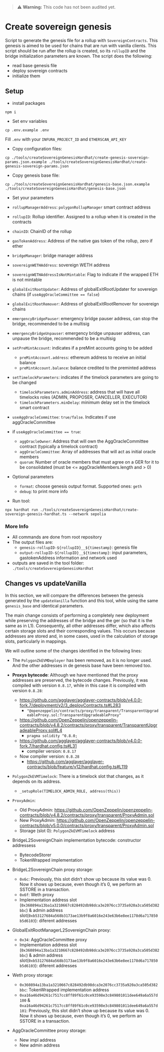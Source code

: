 
> ⚠️ **Warning:** This code has not been audited yet.

# Create sovereign genesis
Script to generate the genesis file for a rollup with `SovereignContracts`. This genesis is aimed to be used for chains that are run with vanilla clients.
This script should be run after the rollup is created, so its `rollupID` and the bridge initialization parameters are known.
The script does the following:
- read base genesis file
- deploy sovereign contracts
- initialize them

## Setup
- install packages
```
npm i
```

- Set env variables
````
cp .env.example .env
````

Fill `.env` with your `INFURA_PROJECT_ID` and `ETHERSCAN_API_KEY`

- Copy configuration files:
```
cp ./tools/createSovereignGenesisHardhat/create-genesis-sovereign-params.json.example ./tools/createSovereignGenesisHardhat/create-genesis-sovereign-params.json
```

- Copy genesis base file:
```
cp ./tools/createSovereignGenesisHardhat/genesis-base.json.example ./tools/createSovereignGenesisHardhat/genesis-base.json
```

-  Set your parameters
  - `rollupManagerAddress`: `polygonRollupManager` smart contract address
  - `rollupID`: Rollup identifier. Assigned to a rollup when it is created in the contracts
  - `chainID`: ChainID of the rollup
  - `gasTokenAddress`: Address of the native gas token of the rollup, zero if ether
  - `bridgeManager`: bridge manager address
  - `sovereignWETHAddress`: sovereign WETH address
  - `sovereignWETHAddressIsNotMintable`: Flag to indicate if the wrapped ETH is not mintable
  - `globalExitRootUpdater`: Address of globalExitRootUpdater for sovereign chains (if `useAggOracleCommittee == false`)
  - `globalExitRootRemover`: Address of globalExitRootRemover for sovereign chains
  - `emergencyBridgePauser`: emergency bridge pauser address, can stop the bridge, recommended to be a multisig
  - `emergencyBridgeUnpauser`: emergency bridge unpauser address, can unpause the bridge, recommended to be a multisig
  - `setPreMintAccount`: indicates if a preMint accounts going to be added
    - `preMintAccount.address`: ethereum address to receive an initial balance
    - `preMintAccount.balance`: balance credited to the preminted address
  - `setTimelockParameters`: indicates if the timelock parameters are going to be changed
    - `timelockParameters.adminAddress`: address that will have all timelocks roles (ADMIN, PROPOSER, CANCELLER, EXECUTOR)
    - `timelockParameters.minDelay`: minimum delay set in the timelock smart contract
  - `useAggOracleCommittee`: `true/false`. Indicates if use aggOracleCommittee
  - if `useAggOracleCommittee == true`:
    - `aggOracleOwner`: Address that will own the AggOracleCommittee contract (typically a timelock contract)
    - `aggOracleCommittee`: Array of addresses that will act as initial oracle members
    - `quorum`: Number of oracle members that must agree on a GER for it to be consolidated (must be <= aggOracleMembers.length and > 0)

- Optional parameters
  - `format`: choose genesis output format. Supported ones: `geth`
  - `debug`: to print more info

-  Run tool:
```
npx hardhat run ./tools/createSovereignGenesisHardhat/create-sovereign-genesis-hardhat.ts --network sepolia
```

### More Info
- All commands are done from root repository
- The output files are:
  - `genesis-rollupID-${rollupID}__${timestamp}`: genesis file
  - `output-rollupID-${rollupID}__${timestamp}`: input parameters, gastokenAddress information and network used
- outputs are saved in the tool folder: `./tools/createSovereignGenesisHardhat`

## Changes vs updateVanilla

In this section, we will compare the differences between the genesis generated by the `updateVanilla` function and this tool, while using the same `genesis_base` and identical parameters.

The main change consists of performing a completely new deployment while preserving the addresses of the bridge and the ger (so that it is the same as in L1). Consequently, all other addresses differ, which also affects certain storage slots and their corresponding values. This occurs because addresses are stored and, in some cases, used in the calculation of storage slots, particularly in mappings.

We will outline some of the changes identified in the following lines:

- The `PolygonZkEVMDeployer` has been removed, as it is no longer used. And the other addresses in de genesis base have been removed too.

- **Proxys bytecode**: Although we have mentioned that the proxy addresses are preserved, the bytecode changes. Previously, it was compiled with version `0.8.17`, while in this case it is compiled with version `0.8.28`:
  - https://github.com/agglayer/agglayer-contracts/blob/v4.0.0-fork.7/deployment/v2/3_deployContracts.ts#L283
    - `"@openzeppelin/contracts/proxy/transparent/TransparentUpgradeableProxy.sol:TransparentUpgradeableProxy"`
  - https://github.com/OpenZeppelin/openzeppelin-contracts/blob/v4.8.2/contracts/proxy/transparent/TransparentUpgradeableProxy.sol#L4
    - `pragma solidity ^0.8.0;`
  - https://github.com/agglayer/agglayer-contracts/blob/v4.0.0-fork.7/hardhat.config.ts#L31
    - compiler version: `0.8.17`
  - Now compiler version: `0.8.28`
    - https://github.com/agglayer/agglayer-contracts/blob/feature/v12/hardhat.config.ts#L119

- `PolygonZkEVMTimelock`: There is a timelock slot that changes, as it depends on its address.
  - `_setupRole(TIMELOCK_ADMIN_ROLE, address(this))`

- `ProxyAdmin`:
  - Old ProxyAdmin: https://github.com/OpenZeppelin/openzeppelin-contracts/blob/v4.8.2/contracts/proxy/transparent/ProxyAdmin.sol
  - New ProxyAdmin: https://github.com/OpenZeppelin/openzeppelin-contracts/blob/v5.0.0/contracts/proxy/transparent/ProxyAdmin.sol
  - Storage (slot 0): `PolygonZkEVMTimelock` address

- BridgeL2SovereignChain implementation bytecode: constructor addressess
  - BytecodeStorer
  - TokenWrapped implementation

- BridgeL2SovereignChain proxy storage:
  - `0x6c`: Previously, this slot didn’t show up because its value was 0. Now it shows up because, even though it’s 0, we perform an SSTORE in a transaction.
  - `0x6f`: Weth proxy
  - Implementation address slot (`0x360894a13ba1a3210667c828492db98dca3e2076cc3735a920a3ca505d382bbc`) & admin address slot(`0xb53127684a568b3173ae13b9f8a6016e243e63b6e8ee1178d6a717850b5d6103`): diferent addresses

- GlobalExitRootManagerL2SovereignChain proxy:
    - `0x34`: AggOracleCommittee proxy
    - Implementation address slot (`0x360894a13ba1a3210667c828492db98dca3e2076cc3735a920a3ca505d382bbc`) & admin address slot(`0xb53127684a568b3173ae13b9f8a6016e243e63b6e8ee1178d6a717850b5d6103`): diferent addresses
  
- Weth proxy storage:
  - `0x360894a13ba1a3210667c828492db98dca3e2076cc3735a920a3ca505d382bbc`: TokenWrapped implementation address
  - `0xa16a46d94261c7517cc8ff89f61c0ce93598e3c849801011dee649a6a557d100` & `0xa16a46d94261c7517cc8ff89f61c0ce93598e3c849801011dee649a6a557d101`: Previously, this slot didn’t show up because its value was 0. Now it shows up because, even though it’s 0, we perform an SSTORE in a transaction.

- AggOracleCommittee proxy storage:
  - New impl address
  - New admin address

